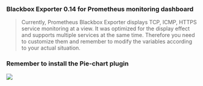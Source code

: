 ### Blackbox Exporter 0.14 for Prometheus monitoring dashboard
>Currently, Prometheus Blackbox Exporter displays TCP, ICMP, HTTPS service monitoring at a view. It was optimized for the display effect and supports multiple services at the same time. Therefore you need to customize them and remember to modify the variables according to your actual situation.
### Remember to install the Pie-chart plugin
![](https://github.com/starsliao/Prometheus/raw/master/blackbox_exporter/blackbox-exporter.png)
